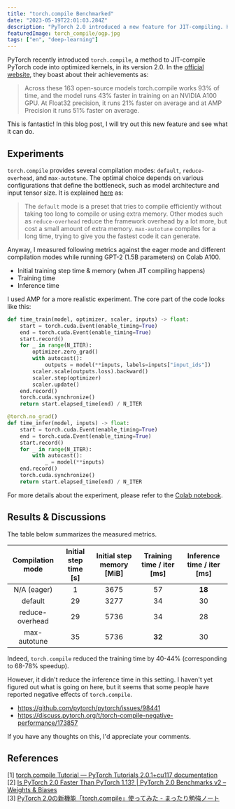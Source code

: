 ```yaml
---
title: "torch.compile Benchmarked"
date: "2023-05-19T22:01:03.284Z"
description: "PyTorch 2.0 introduced a new feature for JIT-compiling. How can it accelerate model training and inference?"
featuredImage: torch_compile/ogp.jpg
tags: ["en", "deep-learning"]
---
```


PyTorch recently introduced `torch.compile`, a method to JIT-compile PyTorch code into optimized kernels, in its version 2.0. In the [official website](https://pytorch.org/get-started/pytorch-2.0/), they boast about their achievements as:

> Across these 163 open-source models torch.compile works 93% of time, and the model runs 43% faster in training on an NVIDIA A100 GPU. At Float32 precision, it runs 21% faster on average and at AMP Precision it runs 51% faster on average.

This is fantastic! In this blog post, I will try out this new feature and see what it can do.

## Experiments

`torch.compile` provides several compilation modes: `default`, `reduce-overhead`, and `max-autotune`. The optimal choice depends on various configurations that define the bottleneck, such as model architecture and input tensor size. It is explained [here](https://pytorch.org/get-started/pytorch-2.0/#user-experience) as:

> The `default` mode is a preset that tries to compile efficiently without taking too long to compile or using extra memory.
Other modes such as `reduce-overhead` reduce the framework overhead by a lot more, but cost a small amount of extra memory. `max-autotune` compiles for a long time, trying to give you the fastest code it can generate.

Anyway, I measured following metrics against the eager mode and different compilation modes while running GPT-2 (1.5B parameters) on Colab A100.

- Initial training step time & memory (when JIT compiling happens)
- Training time
- Inference time

I used AMP for a more realistic experiment. The core part of the code looks like this:

```python
def time_train(model, optimizer, scaler, inputs) -> float:
    start = torch.cuda.Event(enable_timing=True)
    end = torch.cuda.Event(enable_timing=True)
    start.record()
    for _ in range(N_ITER):
        optimizer.zero_grad()
        with autocast():
            outputs = model(**inputs, labels=inputs["input_ids"])
        scaler.scale(outputs.loss).backward()
        scaler.step(optimizer)
        scaler.update()
    end.record()
    torch.cuda.synchronize()
    return start.elapsed_time(end) / N_ITER

@torch.no_grad()
def time_infer(model, inputs) -> float:
    start = torch.cuda.Event(enable_timing=True)
    end = torch.cuda.Event(enable_timing=True)
    start.record()
    for _ in range(N_ITER):
        with autocast():
            _ = model(**inputs)
    end.record()
    torch.cuda.synchronize()
    return start.elapsed_time(end) / N_ITER
```

For more details about the experiment, please refer to the [Colab notebook](https://colab.research.google.com/drive/11zRPV3mDxDUfNyJ77esxhYzzrSyxb6N_?usp=sharing
).

## Results & Discussions

The table below summarizes the measured metrics.

|Compilation mode|Initial step time [s] |Initial step memory [MiB] |Training time / iter [ms]|Inference time / iter [ms] |
|:-:|:-:|:-:|:-:|:-:|
|N/A (eager)|1|3675|57|**18**|
|default|29|3277|34|30|
|reduce-overhead|29|5736|34|28|
|max-autotune|35|5736|**32**|30|

Indeed, `torch.compile` reduced the training time by 40-44% (corresponding to 68-78% speedup).

However, it didn't reduce the inference time in this setting. I haven't yet figured out what is going on here, but it seems that some people have reported negative effects of `torch.compile`.

- https://github.com/pytorch/pytorch/issues/98441
- https://discuss.pytorch.org/t/torch-compile-negative-performance/173857

If you have any thoughts on this, I'd appreciate your comments.

## References

[1] [torch.compile Tutorial — PyTorch Tutorials 2.0.1+cu117 documentation](https://pytorch.org/tutorials/intermediate/torch_compile_tutorial.html)  
[2] [Is PyTorch 2.0 Faster Than PyTorch 1.13? | PyTorch 2.0 Benchmarks v2 – Weights & Biases](https://wandb.ai/gladiator/PyTorch%202.0%20Benchmarks%20v2/reports/Is-PyTorch-2-0-Faster-Than-PyTorch-1-13---VmlldzozNDA2MDQz?galleryTag=pytorch)  
[3] [PyTorch 2.0の新機能「torch.compile」使ってみた - まったり勉強ノート](https://www.mattari-benkyo-note.com/2023/03/18/torch-compile/)
